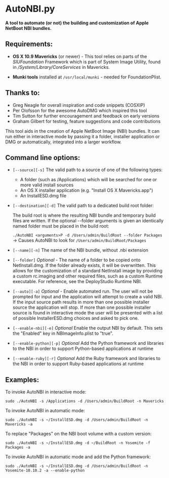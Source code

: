 __AutoNBI.py__
==============
__A tool to automate (or not) the building and customization of Apple NetBoot NBI bundles.__



__Requirements__:  
-----------------
  * __OS X 10.9 Mavericks__ (or newer) - This tool relies on parts of the *SIUFoundation*
    Framework which is part of System Image Utility, found in
    _/System/Library/CoreServices_ in Mavericks.

  * __Munki tools__ installed at `/usr/local/munki` - needed for FoundationPlist.

__Thanks to:__
--------------
* Greg Neagle for overall inspiration and code snippets (COSXIP)
* Per Olofsson for the awesome AutoDMG which inspired this tool
* Tim Sutton for further encouragement and feedback on early versions
* Graham Gilbert for testing, feature suggestions and code contributions

This tool aids in the creation of Apple NetBoot Image (NBI) bundles.
It can run either in interactive mode by passing it a folder, installer
application or DMG or automatically, integrated into a larger workflow.

__Command line options:__
-------------------------
* `[--source][-s]` The valid path to a source of one of the following types:

  - A folder (such as /Applications) which will be searched for one
    or more valid install sources
  - An OS X installer application (e.g. "Install OS X Mavericks.app")
  - An InstallESD.dmg file

* `[--destination][-d]` The valid path to a dedicated build root folder:

  The build root is where the resulting NBI bundle and temporary build
  files are written. If the optional --folder arguments is given an
  identically named folder must be placed in the build root:

  `./AutoNBI <arguments>P -d /Users/admin/BuildRoot --folder Packages`
  -> Causes AutoNBI to look for `/Users/admin/BuildRoot/Packages`

* `[--name][-n]` The name of the NBI bundle, without .nbi extension

* `[--folder]` _Optional_ - The name of a folder to be copied onto
  NetInstall.dmg. If the folder already exists, it will be overwritten.
  This allows for the customization of a standard NetInstall image
  by providing a custom rc.imaging and other required files,
  such as a custom Runtime executable. For reference, see the
  DeployStudio Runtime NBI.

* `[--auto][-a]` _Optional_ - Enable automated run. The user will not be prompted for
  input and the application will attempt to create a valid NBI. If
  the input source path results in more than one possible installer
  source the application will stop. If more than one possible installer
  source is found in interactive mode the user will be presented with
  a list of possible InstallerESD.dmg choices and asked to pick one.

* `[--enable-nbi][-e]` _Optional_ Enable the output NBI by default. This sets the "Enabled"
   key in NBImageInfo.plist to "true".

* `[--enable-python][-p]` _Optional_ Add the Python framework and libraries to the NBI
   in order to support Python-based applications at runtime

* `[--enable-ruby][-r]` _Optional_ Add the Ruby framework and libraries to the NBI
   in order to support Ruby-based applications at runtime

__Examples:__
-------------
To invoke AutoNBI in interactive mode:

  `sudo ./AutoNBI -s /Applications -d /Users/admin/BuildRoot -n Mavericks`

To invoke AutoNBI in automatic mode:

  `sudo ./AutoNBI -s ~/InstallESD.dmg -d /Users/admin/BuildRoot -n Mavericks -a`

To replace "Packages" on the NBI boot volume with a custom version:

  `sudo ./AutoNBI -s ~/InstallESD.dmg -d ~/BuildRoot -n Yosemite -f Packages -a`

To invoke AutoNBI in automatic mode and add the Python framework:

  `sudo ./AutoNBI -s ~/InstallESD.dmg -d /Users/admin/BuildRoot -n Yosemite-10.10.2 -a --enable-python`

